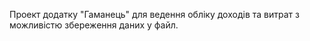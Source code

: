 Проект додатку "Гаманець" для ведення обліку доходів та витрат з можливістю збереження даних у файл.
